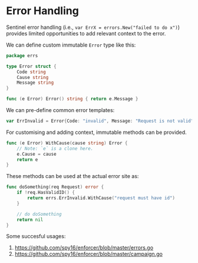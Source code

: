 # Error Handling

Sentinel error handling (i.e., `var ErrX = errors.New("failed to do x")`) provides limited opportunities to add relevant context to the error.

We can define custom immutable `Error` type like this:

```go
package errs

type Error struct {
    Code string
    Cause string
    Message string
}

func (e Error) Error() string { return e.Message }
```

We can pre-define common error templates:

```go
var ErrInvalid = Error{Code: "invalid", Message: "Request is not valid"}
```

For customising and adding context, immutable methods can be provided.

```go
func (e Error) WithCause(cause string) Error {
    // Note: `e` is a clone here.
    e.Cause = cause
    return e
}
```

These methods can be used at the actual error site as:

```go
func doSomething(req Request) error {
    if !req.HasValidID() {
        return errs.ErrInvalid.WithCause("request must have id")
    }

    // do doSomething
    return nil
}
```

Some succesful usages:

1. <https://github.com/spy16/enforcer/blob/master/errors.go>
2. <https://github.com/spy16/enforcer/blob/master/campaign.go>
